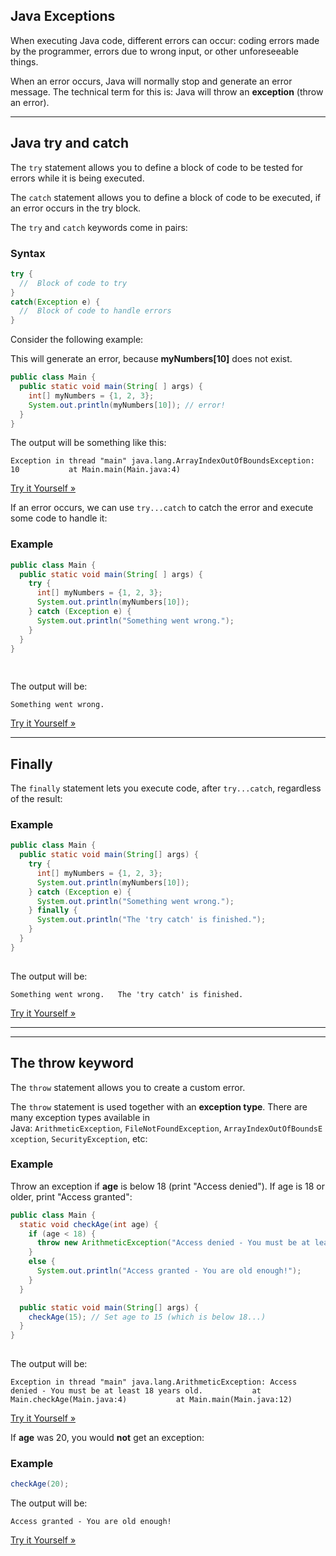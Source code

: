 ## Java Exceptions

When executing Java code, different errors can occur: coding errors made by the programmer, errors due to wrong input, or other unforeseeable things.

When an error occurs, Java will normally stop and generate an error message. The technical term for this is: Java will throw an **exception** (throw an error).

---

## Java try and catch

The `try` statement allows you to define a block of code to be tested for errors while it is being executed.

The `catch` statement allows you to define a block of code to be executed, if an error occurs in the try block.

The `try` and `catch` keywords come in pairs:

### Syntax

```java
try {
  //  Block of code to try
}
catch(Exception e) {
  //  Block of code to handle errors
}
```

Consider the following example:

This will generate an error, because **myNumbers[10]** does not exist.

```java
public class Main {
  public static void main(String[ ] args) {
    int[] myNumbers = {1, 2, 3};
    System.out.println(myNumbers[10]); // error!
  }
}
```

The output will be something like this:

`Exception in thread "main" java.lang.ArrayIndexOutOfBoundsException: 10           at Main.main(Main.java:4)`

[Try it Yourself »](https://www.w3schools.com/java/tryjava.asp?filename=demo_try_error)

If an error occurs, we can use `try...catch` to catch the error and execute some code to handle it:

### Example

```java
public class Main {
  public static void main(String[ ] args) {
    try {
      int[] myNumbers = {1, 2, 3};
      System.out.println(myNumbers[10]);
    } catch (Exception e) {
      System.out.println("Something went wrong.");
    }
  }
}
 
 
```

The output will be:

`Something went wrong.`

[Try it Yourself »](https://www.w3schools.com/java/tryjava.asp?filename=demo_try_catch)

---

## Finally

The `finally` statement lets you execute code, after `try...catch`, regardless of the result:

### Example

```java
public class Main {
  public static void main(String[] args) {
    try {
      int[] myNumbers = {1, 2, 3};
      System.out.println(myNumbers[10]);
    } catch (Exception e) {
      System.out.println("Something went wrong.");
    } finally {
      System.out.println("The 'try catch' is finished.");
    }
  }
}
 
```

The output will be:

`Something went wrong.   The 'try catch' is finished.`

[Try it Yourself »](https://www.w3schools.com/java/tryjava.asp?filename=demo_try_catch_finally)

---

---

## The throw keyword

The `throw` statement allows you to create a custom error.

The `throw` statement is used together with an **exception type**. There are many exception types available in Java: `ArithmeticException`, `FileNotFoundException`, `ArrayIndexOutOfBoundsException`, `SecurityException`, etc:

### Example

Throw an exception if **age** is below 18 (print "Access denied"). If age is 18 or older, print "Access granted":

```java
public class Main {
  static void checkAge(int age) {
    if (age < 18) {
      throw new ArithmeticException("Access denied - You must be at least 18 years old.");
    }
    else {
      System.out.println("Access granted - You are old enough!");
    }
  }

  public static void main(String[] args) {
    checkAge(15); // Set age to 15 (which is below 18...)
  }
}
 
```

The output will be:

`Exception in thread "main" java.lang.ArithmeticException: Access denied - You must be at least 18 years old.           at Main.checkAge(Main.java:4)           at Main.main(Main.java:12)`

[Try it Yourself »](https://www.w3schools.com/java/tryjava.asp?filename=demo_throw)

If **age** was 20, you would **not** get an exception:

### Example

```java
checkAge(20);
```

The output will be:

`Access granted - You are old enough!`

[Try it Yourself »](https://www.w3schools.com/java/tryjava.asp?filename=demo_throw2)